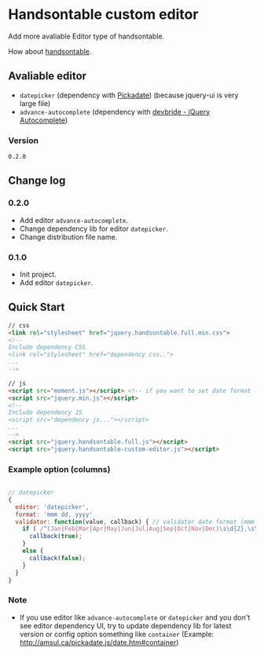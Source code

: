# Handsontable custom editor
Add more avaliable Editor type of handsontable.

How about [handsontable](https://github.com/handsontable/jquery-handsontable).


## Avaliable editor
- `datepicker` (dependency with [Pickadate](https://github.com/amsul/pickadate.js)) (because jquery-ui is very large file)
- `advance-autocomplete` (dependency with [devbride - jQuery Autocomplete](https://github.com/devbridge/jQuery-Autocomplete))


### Version

`0.2.0`

## Change log

### 0.2.0
- Add editor `advance-autocomplete`.
- Change dependency lib for editor `datepicker`.
- Change distribution file name.


### 0.1.0
- Init project.
- Add editor `datepicker`.


## Quick Start
```html
// css
<link rel="stylesheet" href="jquery.handsontable.full.min.css">
<!--
Include dependency CSS
<link rel="stylesheet" href="dependency css..">
...
-->

// js
<script src="moment.js"></script> <!-- if you want to set date format -->
<script src="jquery.min.js"></script>
<!--
Include dependency JS
<script src="dependency js..."></script>
...
-->
<script src="jquery.handsontable.full.js"></script>
<script src="jquery.handsontable-custom-editor.js"></script>
```

### Example option (columns)
```JavaScript

// datepicker
{
  editor: 'datepicker',
  format: 'mmm dd, yyyy'
  validator: function(value, callback) { // validator date format (mmm dd, yyyy)
    if ( /^(Jan|Feb|Mar|Apr|May|Jun|Jul|Aug|Sep|Oct|Nov|Dec)\s\d{2},\s\d{4}$/i.test(value) ) {
      callback(true);
    }
    else {
      callback(false);
    }
  }
}
```

### Note
- If you use editor like `advance-autocomplete` or `datepicker` and you don't see editor dependency UI, try to update dependency lib for latest version or config option something like `container` (Example: http://amsul.ca/pickadate.js/date.htm#container)
